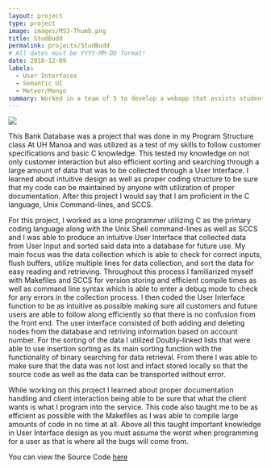 ```yaml
---
layout: project
type: project
image: images/MS3-Thumb.png
title: StudBudd
permalink: projects/StudBudd
# All dates must be YYYY-MM-DD format!
date: 2018-12-09
labels:
  - User Interfaces
  - Semantic UI
  - Meteor/Mongo
summary: Worked in a team of 5 to develop a webapp that assists students at UH Manoa to find study groups.
---
```


<img class="ui large centered rounded image" src="../images/MS3-LP.png">

This Bank Database was a project that was done in my Program Structure class At UH Manoa and was utilized as a test of my skills to follow customer specifications and basic C knowledge. This tested my knowledge on not only customer interaction but also efficient sorting and searching through a large amount of data that was to be collected through a User Interface. I learned about intuitive design as well as proper coding structure to be sure that my code can be maintained by anyone with utilization of proper documentation. After this project I would say that I am proficient in the C language, Unix Command-lines, and SCCS.

For this project, I worked as a lone programmer utilizing C as the primary coding language along with the Unix Shell command-lines as well as SCCS and I was able to produce an intuitive User Interface that collected data from User Input and sorted said data into a database for future use. My main focus was the data collection which is able to check for correct inputs, flush buffers, utilize multiple lines for data collection, and sort the data for easy reading and retrieving. Throughout this process I familiarized myself with Makefiles and SCCS for version storing and efficient compile times as well as command line syntax which is able to enter a debug mode to check for any errors in the collection process. I then coded the User Interface function to be as intuitive as possible making sure all customers and future users are able to follow along efficiently so that there is no confusion from the front end. The user interface consisted of both adding and deleting nodes from the database and retriving information based on account number. For the sorting of the data I utilized Doubly-linked lists that were able to use insertion sorting as its main sorting function with the functionality of binary searching for data retrieval. From there I was able to make sure that the data was not lost and infact stored locally so that the source code as well as the data can be transported without error. 

While working on this project I learned about proper documentation handling and client interaction being able to be sure that what the client wants is what I program into the service. This code also taught me to be as efficient as possible with the Makefiles as I was able to compile large amounts of code in no time at all. Above all this taught important knowledge in User Interface design as you must assume the worst when programming for a user as that is where all the bugs will come from.


You can view the Source Code [here](https://github.com/kainyogi/Bank-Database)

